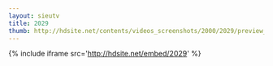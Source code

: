 ```yaml
---
layout: sieutv
title: 2029
thumb: http://hdsite.net/contents/videos_screenshots/2000/2029/preview_360p.mp4.jpg
---
```

{% include iframe src='http://hdsite.net/embed/2029' %}
 
